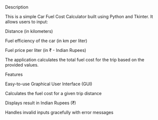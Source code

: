 Description

This is a simple Car Fuel Cost Calculator built using Python and Tkinter. It allows users to input:

Distance (in kilometers)

Fuel efficiency of the car (in km per liter)

Fuel price per liter (in ₹ - Indian Rupees)

The application calculates the total fuel cost for the trip based on the provided values.


Features

Easy-to-use Graphical User Interface (GUI)

Calculates the fuel cost for a given trip distance

Displays result in Indian Rupees (₹)

Handles invalid inputs gracefully with error messages
